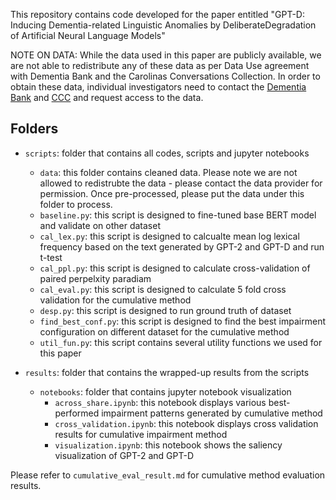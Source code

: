This repository contains code developed for the paper entitled "GPT-D: Inducing Dementia-related Linguistic Anomalies by DeliberateDegradation of Artificial Neural Language Models"

NOTE ON DATA: While the data used in this paper are publicly available, we are not able to redistribute any of these data as per Data Use agreement with Dementia Bank and the Carolinas Conversations Collection. In order to obtain these data, individual investigators need to contact the [Dementia Bank](https://dementia.talkbank.org/access/) and [CCC](https://carolinaconversations.musc.edu/ccc/help/access) and request access to the data.

## Folders

- ```scripts```: folder that contains all codes, scripts and jupyter notebooks
    - ```data```: this folder contains cleaned data. Please note we are not allowed to redistrubte the data - please contact the data provider for permission. Once pre-processed, please put the data under this folder to process.
    - ```baseline.py```: this script is designed to fine-tuned base BERT model and validate on other dataset
    - ```cal_lex.py```: this script is designed to calcualte mean log lexical frequency based on the text generated by GPT-2 and GPT-D and run t-test
    - ```cal_ppl.py```: this script is designed to calculate cross-validation of paired perpelxity paradiam
    - ```cal_eval.py```: this script is designed to calculate 5 fold cross validation for the cumulative method
    - ```desp.py```: this script is designed to run ground truth of dataset
    - ```find_best_conf.py```: this script is designed to find the best impairment configuration on different dataset for the cumulative method
    - ```util_fun.py```: this script contains several utility functions we used for this paper

- ```results```: folder that contains the wrapped-up results from the scripts
    - ```notebooks```: folder that contains jupyter notebook visualization
        - ```across_share.ipynb```: this notebook displays various best-performed impairment patterns generated by cumulative method
        - ```cross_validation.ipynb```: this notebook displays cross validation results for cumulative impairment method
        - ```visualization.ipynb```: this notebook shows the saliency visualization of GPT-2 and GPT-D

Please refer to ```cumulative_eval_result.md``` for cumulative method evaluation results.

